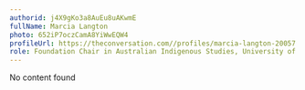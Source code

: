 ```yaml
---
authorid: j4X9gKo3a8AuEu8uAKwmE
fullName: Marcia Langton
photo: 652iP7oczCamA8YiWwEQW4
profileUrl: https://theconversation.com//profiles/marcia-langton-20057
role: Foundation Chair in Australian Indigenous Studies, University of Melbourne
---
```

No content found